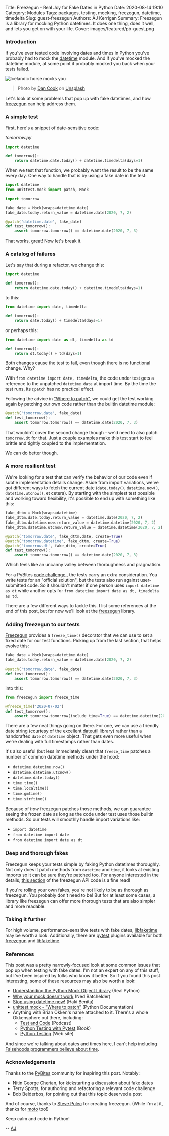 Title: Freezegun - Real Joy for Fake Dates in Python
Date: 2020-08-14 19:10
Category: Modules
Tags: packages, testing, mocking, freezegun, datetime, timedelta
Slug: guest-freezegun
Authors: AJ Kerrigan
Summary: Freezegun is a library for mocking Python datetimes. It does one thing, does it well, and lets you get on with your life.
Cover: images/featured/pb-guest.png

### Introduction

If you've ever tested code involving dates and times in Python you've probably had to mock the [datetime](https://docs.python.org/3/library/datetime.html) module. And if you've mocked the datetime module, at some point it probably mocked you back when your tests failed.

![Icelandic horse mocks you](images/guest-freezegun/dan-cook-MCauAnBJeig-unsplash.jpg)
> Photo by [Dan Cook](https://unsplash.com/@dan_scape?utm_content=creditCopyText) on [Unsplash](https://unsplash.com/?utm_content=creditCopyText)

Let's look at some problems that pop up with fake datetimes, and how [freezegun](https://github.com/spulec/freezegun) can help address them.

### A simple test

First, here's a snippet of date-sensitive code:

_tomorrow.py_
```python
import datetime

def tomorrow():
    return datetime.date.today() + datetime.timedelta(days=1)
```

When we test that function, we probably want the result to be the same every day. One way to handle that is by using a fake date in the test:

```python
import datetime
from unittest.mock import patch, Mock

import tomorrow

fake_date = Mock(wraps=datetime.date)
fake_date.today.return_value = datetime.date(2020, 7, 2)

@patch('datetime.date', fake_date)
def test_tomorrow():
    assert tomorrow.tomorrow() == datetime.date(2020, 7, 3)
```

That works, great! Now let's break it.

### A catalog of failures

Let's say that during a refactor, we change this:

```python
import datetime

def tomorrow():
    return datetime.date.today() + datetime.timedelta(days=1)
```

to this:

```python
from datetime import date, timedelta

def tomorrow():
    return date.today() + timedelta(days=1)
```

or perhaps this:

```python
from datetime import date as dt, timedelta as td

def tomorrow():
    return dt.today() + td(days=1)
```

Both changes cause the test to fail, even though there is no functional change. Why?

With `from datetime import date, timedelta`, the code under test gets a reference to the unpatched `datetime.date` at import time. By the time the test runs, its `@patch` has no practical effect.

Following the advice in ["Where to patch"](https://docs.python.org/3/library/unittest.mock.html#where-to-patch), we could get the test working again by patching our own code rather than the builtin datetime module:

```python
@patch('tomorrow.date', fake_date)
def test_tomorrow():
    assert tomorrow.tomorrow() == datetime.date(2020, 7, 3)
```

That wouldn't cover the second change though - we'd need to also patch `tomorrow.dt` for that. Just a couple examples make this test start to feel brittle and tightly coupled to the implementation.

We can do better though.

### A more resilient test

We're looking for a test that can verify the behavior of our code even if subtle implementation details change. Aside from import variations, we've got different ways to fetch the current date (`date.today()`, `datetime.now()`, `datetime.utcnow()`, et cetera). By starting with the simplest test possible and working toward flexibility, it's possible to end up with something like this:

```python
fake_dttm = Mock(wraps=datetime)
fake_dttm.date.today.return_value = datetime.date(2020, 7, 2)
fake_dttm.datetime.now.return_value = datetime.datetime(2020, 7, 2)
fake_dttm.datetime.utcnow.return_value = datetime.datetime(2020, 7, 2)

@patch('tomorrow.date', fake_dttm.date, create=True)
@patch('tomorrow.datetime', fake_dttm, create=True)
@patch('tomorrow.dt', fake_dttm, create=True)
def test_tomorrow():
    assert tomorrow.tomorrow() == datetime.date(2020, 7, 3)
```

Which feels like an uncanny valley between thoroughness and pragmatism.

For a PyBites [code challenge ](https://codechalleng.es/), the tests carry an extra consideration. You write tests for an "official solution", but the tests also run against user-submitted code. So it shouldn't matter if one person uses `import datetime as dt` while another opts for `from datetime import date as dt, timedelta as td`.

There are a few different ways to tackle this. I list some references at the end of this post, but for now we'll look at the [freezegun](https://github.com/spulec/freezegun) library.

### Adding freezegun to our tests

[Freezegun](https://github.com/spulec/freezegun) provides a `freeze_time()` decorator that we can use to set a fixed date for our test functions. Picking up from the last section, that helps evolve this:

```python
fake_date = Mock(wraps=datetime.date)
fake_date.today.return_value = datetime.date(2020, 7, 2)

@patch('tomorrow.date', fake_date)
def test_tomorrow():
    assert tomorrow.tomorrow() == datetime.date(2020, 7, 3)
```

into this:

```python
from freezegun import freeze_time

@freeze_time('2020-07-02')
def test_tomorrow():
    assert tomorrow.tomorrow(include_time=True) == datetime.datetime(2020, 7, 3)
```

There are a few neat things going on there. For one, we can use a friendly date string (courtesy of the excellent [dateutil](https://dateutil.readthedocs.io) library) rather than a handcrafted `date` or `datetime` object. That gets even more useful when we're dealing with full timestamps rather than dates.

It's also useful (but less immediately clear) that `freeze_time` patches a number of common datetime methods under the hood:

* `datetime.datetime.now()`
* `datetime.datetime.utcnow()`
* `datetime.date.today()`
* `time.time()`
* `time.localtime()`
* `time.gmtime()`
* `time.strftime()`

Because of _how_ freezegun patches those methods, we can guarantee seeing the frozen date as long as the code under test uses those builtin methods. So our tests will smoothly handle import variations like:

* `import datetime`
* `from datetime import date`
* `from datetime import date as dt`

### Deep and thorough fakes

Freezegun keeps your tests simple by faking Python datetimes thoroughly. Not only does it patch methods from `datetime` and `time`, it looks at existing imports so it can be sure they're patched too. For anyone interested in the details, [this section](https://github.com/spulec/freezegun/blob/6cfbc48/freezegun/api.py#L589-L668) of the freezegun API code is a fine read!

If you're rolling your own fakes, you're not likely to be as thorough as freezegun. You probably don't need to be! But for at least some cases, a library like freezegun can offer more thorough tests that are also simpler and more readable.

### Taking it further

For high volume, performance-sensitive tests with fake dates, [libfaketime](https://pypi.org/project/libfaketime/) may be worth a look. Additionally, there are [pytest](https://pytest.org) plugins available for both [freezegun](https://pypi.org/project/pytest-freezegun/) and [libfaketime](https://gitlab.com/yaal/pytest-libfaketime).

### References

This post was a pretty narrowly-focused look at some common issues that pop up when testing with fake dates. I'm not an expert on any of this stuff, but I've been inspired by folks who know it better. So if you found this post interesting, some of these resources may also be worth a look:

* [Understanding the Python Mock Object Library](https://realpython.com/python-mock-library/) (Real Python)
* [Why your mock doesn't work](https://nedbatchelder.com/blog/201908/why_your_mock_doesnt_work.html) (Ned Batchelder)
* [Stop using datetime.now!](https://hakibenita.com/python-dependency-injection) (Haki Benita)
* [unittest.mock - "Where to patch"](https://docs.python.org/3/library/unittest.mock.html#id6) (Python Documentation)
* Anything with Brian Okken's name attached to it. There's a whole Okkensphere out there, including:
    * [Test and Code](https://testandcode.com/) (Podcast)
    * [Python Testing with Pytest](https://pythontesting.net/books/pytest/) (Book)
    * [Python Testing](https://pythontesting.net/start-here/) (Web site)

And since we're talking about dates and times here, I can't help including [Falsehoods programmers believe about time](FalsehoodsAboutTime.com).

### Acknowledgements

Thanks to the [PyBites](https://pybit.es/) community for inspiring this post. Notably:

* Nitin George Cherian, for kickstarting a discussion about fake dates
* Terry Spotts, for authoring and refactoring a relevant code challenge
* Bob Belderbos, for pointing out that this topic deserved a post

And of course, thanks to [Steve Pulec](https://github.com/spulec/) for creating freezegun. (While I'm at it, thanks for [moto](https://github.com/spulec/moto) too!)

Keep calm and code in Python!

-- [AJ](pages/guests.html#ajkerrigan)
